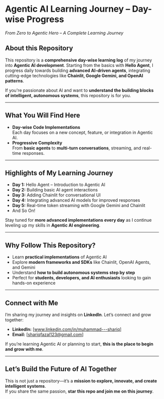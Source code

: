 # Agentic AI Learning Journey – Day-wise Progress  
*From Zero to Agentic Hero – A Complete Learning Journey*

## About this Repository
This repository is a **comprehensive day-wise learning log** of my journey into **Agentic AI development**. Starting from the basics with **Hello Agent**, I progress daily towards building **advanced AI-driven agents**, integrating cutting-edge technologies like **Chainlit, Google Gemini, and OpenAI patterns**.

If you're passionate about AI and want to **understand the building blocks of intelligent, autonomous systems**, this repository is for you.

---

## What You Will Find Here
- **Day-wise Code Implementations**  
  Each day focuses on a new concept, feature, or integration in Agentic AI.   
- **Progressive Complexity**  
  From **basic agents** to **multi-turn conversations**, streaming, and real-time responses.  

---

## Highlights of My Learning Journey
- **Day 1:** Hello Agent – Introduction to Agentic AI  
- **Day 2:** Building basic AI agent interactions  
- **Day 3:** Adding Chainlit for conversational UI  
- **Day 4:** Integrating advanced AI models for improved responses  
- **Day 5:** Real-time token streaming with Google Gemini and Chainlit
- And So On!

Stay tuned for **more advanced implementations every day** as I continue leveling up my skills in **Agentic AI engineering**.

---

## Why Follow This Repository?
- Learn **practical implementations** of Agentic AI  
- Explore **modern frameworks and SDKs** like Chainlit, OpenAI Agents, and Gemini  
- Understand **how to build autonomous systems step by step**  
- Perfect for **students, developers, and AI enthusiasts** looking to gain hands-on experience  

---

## Connect with Me
I’m sharing my journey and insights on **LinkedIn**. Let’s connect and grow together:  
- **LinkedIn:** [www.linkedin.com/in/muhammad---shariq]  
- **Email:** [shariqfazal123@gmail.com]  

If you’re learning Agentic AI or planning to start, **this is the place to begin and grow with me**.

---

## Let’s Build the Future of AI Together
This is not just a repository—it’s a **mission to explore, innovate, and create intelligent systems**.  
If you share the same passion, **star this repo and join me on this journey**.
